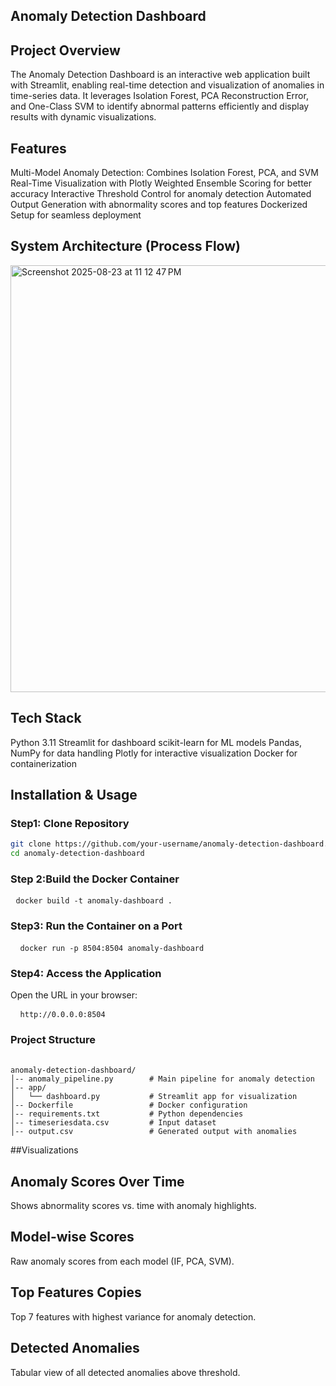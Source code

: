 ## Anomaly Detection Dashboard

## Project Overview
The Anomaly Detection Dashboard is an interactive web application built with Streamlit, enabling real-time detection and visualization of anomalies in time-series data.
It leverages Isolation Forest, PCA Reconstruction Error, and One-Class SVM to identify abnormal patterns efficiently and display results with dynamic visualizations.

## Features
Multi-Model Anomaly Detection: Combines Isolation Forest, PCA, and SVM
Real-Time Visualization with Plotly
Weighted Ensemble Scoring for better accuracy
Interactive Threshold Control for anomaly detection
Automated Output Generation with abnormality scores and top features
Dockerized Setup for seamless deployment

## System Architecture (Process Flow)
<img width="1017" height="683" alt="Screenshot 2025-08-23 at 11 12 47 PM" src="https://github.com/user-attachments/assets/e295681d-9c23-4999-bd85-56f6759881f9" />

## Tech Stack
Python 3.11
Streamlit for dashboard
scikit-learn for ML models
Pandas, NumPy for data handling
Plotly for interactive visualization
Docker for containerization

## Installation & Usage

### Step1: Clone Repository
```bash
git clone https://github.com/your-username/anomaly-detection-dashboard.git
cd anomaly-detection-dashboard

```

### Step 2:Build the Docker Container
<pre> <code>docker build -t anomaly-dashboard .</code> </pre>

### Step3: Run the Container on a Port
<pre> <code> docker run -p 8504:8504 anomaly-dashboard </code> </pre>

### Step4: Access the Application
Open the URL in your browser:
<pre> <code> http://0.0.0.0:8504</code> </pre>

### Project Structure


<pre> <code>
anomaly-detection-dashboard/
│-- anomaly_pipeline.py        # Main pipeline for anomaly detection
│-- app/
│   └── dashboard.py           # Streamlit app for visualization
│-- Dockerfile                 # Docker configuration
│-- requirements.txt           # Python dependencies
│-- timeseriesdata.csv         # Input dataset
│-- output.csv                 # Generated output with anomalies
</code></pre>


##Visualizations

## Anomaly Scores Over Time
Shows abnormality scores vs. time with anomaly highlights.

## Model-wise Scores
Raw anomaly scores from each model (IF, PCA, SVM).
## Top Features Copies
Top 7 features with highest variance for anomaly detection.

## Detected Anomalies
Tabular view of all detected anomalies above threshold.
